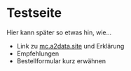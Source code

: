 # Testseite

Hier kann später so etwas hin, wie...

- Link zu [mc.a2data.site](https://mc.a2data.site) und Erklärung
- Empfehlungen
- Bestellformular kurz erwähnen
